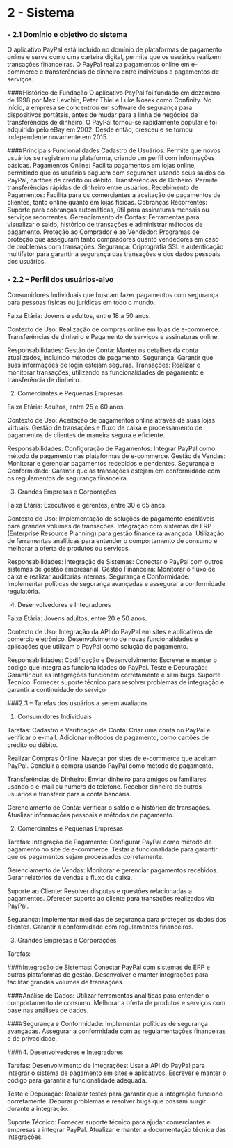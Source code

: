 # 2 - Sistema
### - 2.1 Domínio e objetivo do sistema 
O aplicativo PayPal está incluído no domínio de plataformas de pagamento online e serve como uma carteira digital, permite que os usuários realizem transações financeiras. O PayPal realiza pagamentos online em e-commerce e transferências de dinheiro entre indivíduos e pagamentos de serviços.

####Histórico de Fundação
O aplicativo PayPal foi fundado em dezembro de 1998 por Max Levchin, Peter Thiel e Luke Nosek como Confinity. No início, a empresa se concentrou em software de segurança para dispositivos portáteis, antes de mudar para a linha de negócios de transferências de dinheiro. O PayPal tornou-se rapidamente popular e foi adquirido pelo eBay em 2002. Desde então, cresceu e se tornou independente novamente em 2015.

####Principais Funcionalidades
Cadastro de Usuários: Permite que novos usuários se registrem na plataforma, criando um perfil com informações básicas.
Pagamentos Online: Facilita pagamentos em lojas online, permitindo que os usuários paguem com segurança usando seus saldos do PayPal, cartões de crédito ou débito.
Transferências de Dinheiro: Permite transferências rápidas de dinheiro entre usuários.
Recebimento de Pagamentos: Facilita para os comerciantes a aceitação de pagamentos de clientes, tanto online quanto em lojas físicas.
Cobranças Recorrentes: Suporte para cobranças automáticas, útil para assinaturas mensais ou serviços recorrentes.
Gerenciamento de Contas: Ferramentas para visualizar o saldo, histórico de transações e administrar métodos de pagamento.
Proteção ao Comprador e ao Vendedor: Programas de proteção que asseguram tanto compradores quanto vendedores em caso de problemas com transações.
Segurança: Criptografia SSL e autenticação multifator para garantir a segurança das transações e dos dados pessoais dos usuários.

### - 2.2 – Perfil dos usuários-alvo
Consumidores Individuais que buscam fazer pagamentos com segurança para pessoas físicas ou jurídicas em todo o mundo.

Faixa Etária:
 Jovens e adultos, entre 18 a 50 anos.

Contexto de Uso:
Realização de compras online em lojas de e-commerce.
Transferências de dinheiro e Pagamento de serviços e assinaturas online.

Responsabilidades:
Gestão de Conta: Manter os detalhes da conta atualizados, incluindo métodos de pagamento.
Segurança: Garantir que suas informações de login estejam seguras.
Transações: Realizar e monitorar transações, utilizando as funcionalidades de pagamento e transferência de dinheiro.

2. Comerciantes e Pequenas Empresas

Faixa Etária:
Adultos, entre 25 e 60 anos.

Contexto de Uso:
Aceitação de pagamentos online através de suas lojas virtuais.
Gestão de transações e fluxo de caixa e processamento de pagamentos de clientes de maneira segura e eficiente.

Responsabilidades:
Configuração de Pagamentos: Integrar PayPal como método de pagamento nas plataformas de e-commerce.
Gestão de Vendas: Monitorar e gerenciar pagamentos recebidos e pendentes.
Segurança e Conformidade: Garantir que as transações estejam em conformidade com os regulamentos de segurança financeira.

3. Grandes Empresas e Corporações

Faixa Etária:
Executivos e gerentes, entre 30 e 65 anos.

Contexto de Uso:
Implementação de soluções de pagamento escaláveis para grandes volumes de transações.
Integração com sistemas de ERP (Enterprise Resource Planning) para gestão financeira avançada.
Utilização de ferramentas analíticas para entender o comportamento de consumo e melhorar a oferta de produtos ou serviços.

Responsabilidades:
Integração de Sistemas: Conectar o PayPal com outros sistemas de gestão empresarial.
Gestão Financeira: Monitorar o fluxo de caixa e realizar auditorias internas.
Segurança e Conformidade: Implementar políticas de segurança avançadas e assegurar a conformidade regulatória.

4. Desenvolvedores e Integradores

Faixa Etária:
Jovens adultos, entre 20 e 50 anos.

Contexto de Uso:
Integração da API do PayPal em sites e aplicativos de comércio eletrônico.
Desenvolvimento de novas funcionalidades e aplicações que utilizam o PayPal como solução de pagamento.

Responsabilidades:
Codificação e Desenvolvimento: Escrever e manter o código que integra as funcionalidades do PayPal.
Teste e Depuração: Garantir que as integrações funcionem corretamente e sem bugs.
Suporte Técnico: Fornecer suporte técnico para resolver problemas de integração e garantir a continuidade do serviço

###2.3 – Tarefas dos usuários a serem avaliados

1. Consumidores Individuais

Tarefas:
Cadastro e Verificação de Conta:
Criar uma conta no PayPal e verificar o e-mail.
Adicionar métodos de pagamento, como cartões de crédito ou débito.

Realizar Compras Online:
Navegar por sites de e-commerce que aceitam PayPal.
Concluir a compra usando PayPal como método de pagamento.

Transferências de Dinheiro:
Enviar dinheiro para amigos ou familiares usando o e-mail ou número de telefone.
Receber dinheiro de outros usuários e transferir para a conta bancária.

Gerenciamento de Conta:
Verificar o saldo e o histórico de transações.
Atualizar informações pessoais e métodos de pagamento.

2. Comerciantes e Pequenas Empresas

Tarefas:
Integração de Pagamento:
Configurar PayPal como método de pagamento no site de e-commerce.
Testar a funcionalidade para garantir que os pagamentos sejam processados corretamente.

Gerenciamento de Vendas:
Monitorar e gerenciar pagamentos recebidos.
Gerar relatórios de vendas e fluxo de caixa.

Suporte ao Cliente:
Resolver disputas e questões relacionadas a pagamentos.
Oferecer suporte ao cliente para transações realizadas via PayPal.

Segurança:
Implementar medidas de segurança para proteger os dados dos clientes.
Garantir a conformidade com regulamentos financeiros.

3. Grandes Empresas e Corporações

Tarefas:

####Integração de Sistemas:
Conectar PayPal com sistemas de ERP e outras plataformas de gestão.
Desenvolver e manter integrações para facilitar grandes volumes de transações.

####Análise de Dados:
Utilizar ferramentas analíticas para entender o comportamento de consumo.
Melhorar a oferta de produtos e serviços com base nas análises de dados.

####Segurança e Conformidade:
Implementar políticas de segurança avançadas.
Assegurar a conformidade com as regulamentações financeiras e de privacidade.

####4. Desenvolvedores e Integradores

Tarefas:
Desenvolvimento de Integrações:
Usar a API do PayPal para integrar o sistema de pagamento em sites e aplicativos.
Escrever e manter o código para garantir a funcionalidade adequada.

Teste e Depuração:
Realizar testes para garantir que a integração funcione corretamente.
Depurar problemas e resolver bugs que possam surgir durante a integração.

Suporte Técnico:
Fornecer suporte técnico para ajudar comerciantes e empresas a integrar PayPal.
Atualizar e manter a documentação técnica das integrações.
